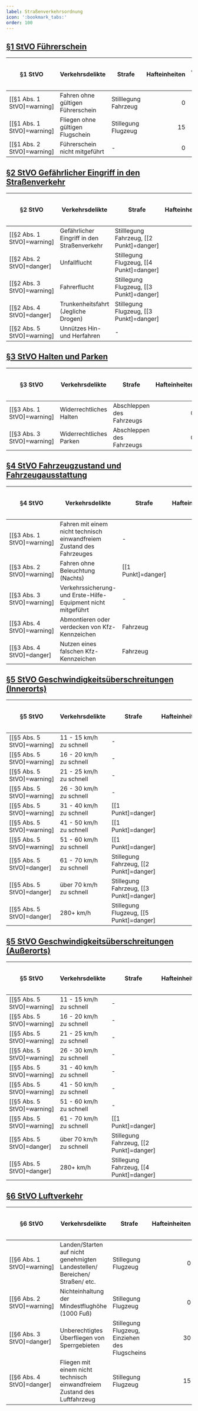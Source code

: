 ```yaml
---
label: Straßenverkehrsordnung
icon: ':bookmark_tabs:'
order: 100
---
```


## [§1 StVO Führerschein](../Gesetze/StVO.md#1-stvo-führerschein)

§1 StVO        | Verkehrsdelikte              | Strafe               | Hafteinheiten | Bußgeld  { class="compact thead--yellow" }
--------------|--------------------------------------|----------------------|--------------:|----------------------------:
[[§1 Abs. 1 StVO]=warning] | Fahren ohne gültigen Führerschein          | Stilllegung Fahrzeug                    |             0 |                    30.000€
[[§1 Abs. 1 StVO]=warning] | Fliegen ohne gültigen Flugschein | Stillegung Flugzeug | 15 | 50.000€
[[§1 Abs. 2 StVO]=warning] | Führerschein nicht mitgeführt | - | 0 | 15.000€

## [§2 StVO Gefährlicher Eingriff in den Straßenverkehr](../Gesetze/StVO.md#2-stvo-gefährlicher-eingriff-in-den-straßenverkehr)
§2 StVO        | Verkehrsdelikte              | Strafe               | Hafteinheiten | Bußgeld  { class="compact thead--yellow" }
--------------|--------------------------------------|----------------------|--------------:|----------------------------:
[[§2 Abs. 1 StVO]=warning] | Gefährlicher Eingriff in den Straßenverkehr          | Stilllegung Fahrzeug,  [[2 Punkt]=danger]   |             0 |       20.000€
[[§2 Abs. 2 StVO]=danger] | Unfallflucht | Stillegung Flugzeug, [[4 Punkt]=danger] | 10 | 40.000€
[[§2 Abs. 3 StVO]=warning] | Fahrerflucht | Stillegung Flugzeug, [[3 Punkt]=danger] | 0 | 40.000€
[[§2 Abs. 4 StVO]=danger] | Trunkenheitsfahrt (Jegliche Drogen) | Stillegung Flugzeug, [[3 Punkt]=danger] | 10 | 40.000€
[[§2 Abs. 5 StVO]=warning] | Unnützes Hin- und Herfahren | - | 0 | 30.000€

## [§3 StVO Halten und Parken](../Gesetze/StVO.md#3-stvo-halten-und-parken)

§3 StVO        | Verkehrsdelikte              | Strafe               | Hafteinheiten | Bußgeld  { class="compact thead--yellow" }
--------------|--------------------------------------|----------------------|--------------:|----------------------------:
[[§3 Abs. 1 StVO]=warning] | Widerrechtliches Halten      | Abschleppen des Fahrzeugs   |             0 |       10.000€
[[§3 Abs. 3 StVO]=warning] | Widerrechtliches Parken      | Abschleppen des Fahrzeugs   |             0 |       15.000€

## [§4 StVO Fahrzeugzustand und Fahrzeugausstattung](../Gesetze/StVO.md#4-stvo-fahrzeugzustand-und-fahrzeugausstattung)

§4 StVO        | Verkehrsdelikte              | Strafe               | Hafteinheiten | Bußgeld  { class="compact thead--yellow" }
--------------|--------------------------------------|----------------------|--------------:|----------------------------:
[[§3 Abs. 1 StVO]=warning] | Fahren mit einem nicht technisch einwandfreiem Zustand des Fahrzeuges |- |             0 |       10.000€
[[§3 Abs. 2 StVO]=warning] | Fahren ohne Beleuchtung (Nachts) | [[1 Punkt]=danger] |             0 |       10.000€
[[§3 Abs. 3 StVO]=warning] | Verkehrssicherung- und Erste-Hilfe-Equipment nicht mitgeführt | - |             0 |       10.000€
[[§3 Abs. 4 StVO]=warning] | Abmontieren oder verdecken von Kfz-Kennzeichen | Fahrzeug |             0 |       30.000€
[[§3 Abs. 4 StVO]=danger] | Nutzen eines falschen Kfz-Kennzeichen | Fahrzeug |             10 |       45.000€

## [§5 StVO Geschwindigkeitsüberschreitungen (Innerorts)](../Gesetze/StVO.md#5-stvo-geschwindigkeit-und-verkehrszeichen)

§5 StVO        | Verkehrsdelikte              | Strafe               | Hafteinheiten | Bußgeld  { class="compact thead--yellow" }
--------------|--------------------------------------|----------------------|--------------:|----------------------------:
[[§5 Abs. 5 StVO]=warning] | 11 - 15 km/h zu schnell | - |             0 |       6.000€
[[§5 Abs. 5 StVO]=warning] | 16 - 20 km/h zu schnell | - |             0 |       8.000€
[[§5 Abs. 5 StVO]=warning] | 21 - 25 km/h zu schnell | - |             0 |       10.000€
[[§5 Abs. 5 StVO]=warning] | 26 - 30 km/h zu schnell | - |             0 |       12.000€
[[§5 Abs. 5 StVO]=warning] | 31 - 40 km/h zu schnell | [[1 Punkt]=danger] |             0 |       14.000€
[[§5 Abs. 5 StVO]=warning] | 41 - 50 km/h zu schnell | [[1 Punkt]=danger] |             0 |       16.000€
[[§5 Abs. 5 StVO]=warning] | 51 - 60 km/h zu schnell | [[1 Punkt]=danger] |             0 |       18.000€
[[§5 Abs. 5 StVO]=danger] | 61 - 70 km/h zu schnell | Stillegung Fahrzeug, [[2 Punkt]=danger] |             10 |       20.000€
[[§5 Abs. 5 StVO]=danger] | über 70 km/h zu schnell | Stillegung Fahrzeug, [[3 Punkt]=danger] |             15 |       25.000€
[[§5 Abs. 5 StVO]=danger] | 280+ km/h | Stillegung Flugzeug, [[5 Punkt]=danger] |             20 |       30.000€

## [§5 StVO Geschwindigkeitsüberschreitungen (Außerorts)](../Gesetze/StVO.md#5-stvo-geschwindigkeit-und-verkehrszeichen)

§5 StVO        | Verkehrsdelikte              | Strafe               | Hafteinheiten | Bußgeld  { class="compact thead--yellow" }
--------------|--------------------------------------|----------------------|--------------:|----------------------------:
[[§5 Abs. 5 StVO]=warning] | 11 - 15 km/h zu schnell | - |             0 |       2.000€
[[§5 Abs. 5 StVO]=warning] | 16 - 20 km/h zu schnell | - |             0 |       3.000€
[[§5 Abs. 5 StVO]=warning] | 21 - 25 km/h zu schnell | - |             0 |       4.000€
[[§5 Abs. 5 StVO]=warning] | 26 - 30 km/h zu schnell | - |             0 |       5.000€
[[§5 Abs. 5 StVO]=warning] | 31 - 40 km/h zu schnell | - |             0 |       6.000€
[[§5 Abs. 5 StVO]=warning] | 41 - 50 km/h zu schnell | - |             0 |       7.000€
[[§5 Abs. 5 StVO]=warning] | 51 - 60 km/h zu schnell | - |             0 |       8.000€
[[§5 Abs. 5 StVO]=warning] | 61 - 70 km/h zu schnell | [[1 Punkt]=danger] |             0 |       15.000€
[[§5 Abs. 5 StVO]=danger] | über 70 km/h zu schnell | Stillegung Fahrzeug, [[2 Punkt]=danger] |             10 |       20.000€
[[§5 Abs. 5 StVO]=danger] | 280+ km/h | Stillegung Fahrzeug, [[4 Punkt]=danger] |             15 |       25.000€

## [§6 StVO Luftverkehr](../Gesetze/StVO.md#6-stvo-luftverkehr)

§6 StVO        | Verkehrsdelikte              | Strafe               | Hafteinheiten | Bußgeld  { class="compact thead--yellow" }
--------------|--------------------------------------|----------------------|--------------:|----------------------------:
[[§6 Abs. 1 StVO]=warning] | Landen/Starten auf nicht genehmigten Landestellen/ Bereichen/ Straßen/ etc. | Stillegung Flugzeug |             0 |       50.000€
[[§6 Abs. 2 StVO]=warning] | Nichteinhaltung der Mindestflughöhe (1000 Fuß) | Stillegung Flugzeug |             0 |       50.000€
[[§6 Abs. 3 StVO]=danger] | Unberechtigtes Überfliegen von Sperrgebieten | Stillegung Flugzeug, Einziehen des Flugscheins |             30 |       100.000€
[[§6 Abs. 4 StVO]=danger] | Fliegen mit einem nicht technisch einwandfreiem Zustand des Luftfahrzeug | Stillegung Flugzeug |             15 |       50.000€

<style>
.sidebar-right {
    display: none;
}
</style>
